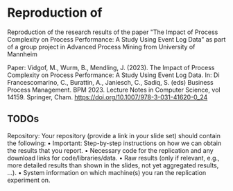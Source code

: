 # Reproduction of 
Reproduction of the research results of the paper "The Impact of Process Complexity on Process Performance: A Study Using Event Log Data” as part of a group project in Advanced Process Mining from University of Mannheim

Paper:
Vidgof, M., Wurm, B., Mendling, J. (2023). The Impact of Process Complexity on Process Performance: A Study Using Event Log Data. In: Di Francescomarino, C., Burattin, A., Janiesch, C., Sadiq, S. (eds) Business Process Management. BPM 2023. Lecture Notes in Computer Science, vol 14159. Springer, Cham. https://doi.org/10.1007/978-3-031-41620-0_24


## TODOs

Repository: Your repository (provide a link in your slide set) should contain the following:
• Important: Step-by-step instructions on how we can obtain the results that you report.
• Necessary code for the replication and any download links for code/libraries/data.
• Raw results (only if relevant, e.g., more detailed results than shown in the slides, not yet aggregated
results, …).
• System information on which machine(s) you ran the replication experiment on.
